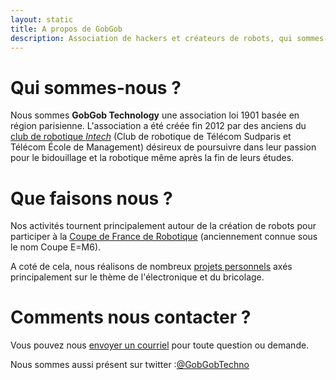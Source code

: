 ```yaml
---
layout: static
title: A propos de GobGob
description: Association de hackers et créateurs de robots, qui sommes-nous et comment nous contacter.
---
```


# Qui sommes-nous ?

Nous sommes **GobGob Technology** une association loi 1901 basée en région parisienne. L'association a été créée fin 2012 par des anciens du [club de robotique *Intech*](http://www.club-intech.fr/) (Club de robotique de Télécom Sudparis et Télécom École de Management) désireux de poursuivre dans leur passion pour le bidouillage et la robotique même après la fin de leurs études.

# Que faisons nous ?

Nos activités tournent principalement autour de la création de robots pour participer à la [Coupe de France de Robotique](http://www.planete-sciences.org/robot/index.php?section=pages&pageid=79) (anciennement connue sous le nom Coupe E=M6).

A coté de cela, nous réalisons de nombreux [projets personnels](projets) axés principalement sur le thème de l'électronique et du bricolage.

# Comments nous contacter ?

Vous pouvez nous [envoyer un courriel](mailto:contact@gobgob-technology.fr) pour toute question ou demande.

Nous sommes aussi présent sur twitter :[@GobGobTechno](https://twitter.com/GobGobTechno)